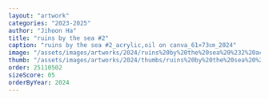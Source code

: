 ```yaml
---
layout: "artwork"
categories: "2023-2025"
author: "Jihoon Ha"
title: "ruins by the sea #2"
caption: "ruins by the sea #2_acrylic,oil on canva_61×73㎝_2024"
image: "/assets/images/artworks/2024/ruins%20by%20the%20sea%20%232%20acrylic%2Coil%20on%20canva%2061x73cm%202024.jpg"
thumb: "/assets/images/artworks/2024/thumbs/ruins%20by%20the%20sea%20%232%20acrylic%2Coil%20on%20canva%2061x73cm%202024.jpg"
order: 25110502
sizeScore: 05
orderByYear: 2024
---
```

